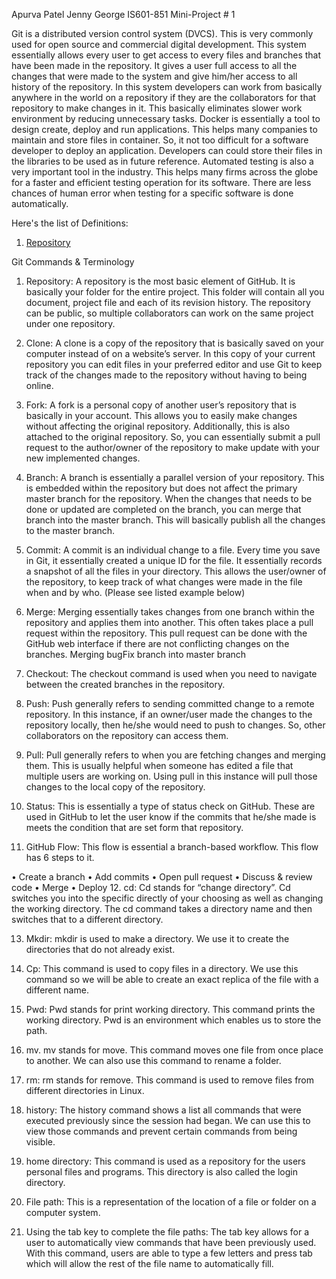 Apurva Patel
Jenny George
IS601-851
Mini-Project # 1

Git is a distributed version control system (DVCS). This is very commonly used for open source and commercial digital development. This system essentially allows every user to get access to every files and branches that have been made in the repository. It gives a user full access to all the changes that were made to the system and give him/her access to all history of the repository. In this system developers can work from basically anywhere in the world on a repository if they are the collaborators for that repository to make changes in it. This basically eliminates slower work environment by reducing unnecessary tasks. Docker is essentially a tool to design create, deploy and run applications. This helps many companies to maintain and store files in container. So, it not too difficult for a software developer to deploy an application. Developers can could store their files in the libraries to be used as in future reference. 
Automated testing is also a very important tool in the industry. This helps many firms across the globe for a faster and efficient testing operation for its software. There are less chances of human error when testing for a specific software is done automatically. 

Here's the list of Definitions:
1. [Repository](#definition1)



Git Commands & Terminology
1. <a name="definition1"></a>Repository: A repository is the most basic element of GitHub. It is basically your folder for the entire project. This folder will contain all you document, project file and each of its revision history. The repository can be public, so multiple collaborators can work on the same project under one repository.

2.	Clone:  A clone is a copy of the repository that is basically saved on your computer instead of on a website’s server. In this copy of your current repository you can edit files in your preferred editor and use Git to keep track of the changes made to the repository without having to being online.

3.	Fork: A fork is a personal copy of another user’s repository that is basically in your account. This allows you to easily make changes without affecting the original repository. Additionally, this is also attached to the original repository. So, you can essentially submit a pull request to the author/owner of the repository to make update with your new implemented changes.

4.	Branch: A branch is essentially a parallel version of your repository. This is embedded within the repository but does not affect the primary master branch for the repository. When the changes that needs to be done or updated are completed on the branch, you can merge that branch into the master branch. This will basically publish all the changes to the master branch.

5.	Commit: A commit is an individual change to a file. Every time you save in Git, it essentially created a unique ID for the file. It essentially records a snapshot of all the files in your directory. This allows the user/owner of the repository, to keep track of what changes were made in the file when and by who.  (Please see listed example below)

6.	Merge: Merging essentially takes changes from one branch within the repository and applies them into another. This often takes place a pull request within the repository. This pull request can be done with the GitHub web interface if there are not conflicting changes on the branches. 
Merging bugFix branch into master branch

7.	Checkout: The checkout command is used when you need to navigate between the created branches in the repository.

8.	Push: Push generally refers to sending committed change to a remote repository. In this instance, if an owner/user made the changes to the repository locally, then he/she would need to push to changes. So, other collaborators on the repository can access them.

9.	Pull: Pull generally refers to when you are fetching changes and merging them. This is usually helpful when someone has edited a file that multiple users are working on. Using pull in this instance will pull those changes to the local copy of the repository.  

10.	Status: This is essentially a type of status check on GitHub. These are used in GitHub to let the user know if the commits that he/she made is meets the condition that are set form that repository.  

11.	GitHub Flow: This flow is essential a branch-based workflow. This flow has 6 steps to it. 

•	Create a branch
•	Add commits
•	Open pull request
•	Discuss & review code
•	Merge
•	Deploy
12.	cd:  Cd stands for “change directory”.  Cd switches you into the specific directly of your choosing as well as changing the working directory.  The cd command takes a directory name and then switches that to a different directory.  
 
13.	Mkdir:  mkdir is used to make a directory. We use it to create the directories that do not already exist.

14.	Cp:  This command is used to copy files in a directory. We use this command so we will be able to create an exact replica of the file with a different name. 

15.	Pwd:  Pwd stands for print working directory. This command prints the working directory. Pwd is an environment which enables us to store the path. 

16.	mv. mv stands for move. This command moves one file from once place to another. We can also use this command to rename a folder.

17.	rm: rm stands for remove. This command is used to remove files from different directories in Linux. 

18.	history: The history command shows a list all commands that were executed previously since the session had began. We can use this to view those commands and prevent certain commands from being visible. 

19.	home directory: This command is used as a repository for the users personal files and programs. This directory is also called the login directory.

20.	File path: This is a representation of the location of a file or folder on a computer system.

21.	Using the tab key to complete the file paths: The tab key allows for a user to automatically view commands that have been previously used. With this command, users are able to type a few letters and press tab which will allow the rest of the file name to automatically fill. 
